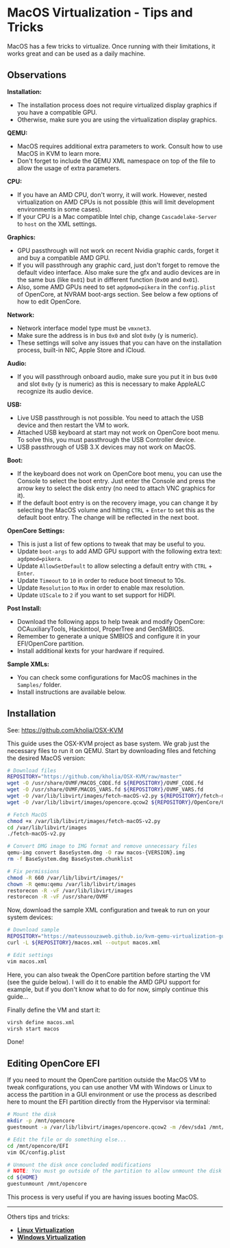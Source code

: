 # MacOS Virtualization - Tips and Tricks

MacOS has a few tricks to virtualize. Once running with their limitations, it works great and can be used as a daily machine.

## Observations

**Installation:**

- The installation process does not require virtualized display graphics if you have a compatible GPU.
- Otherwise, make sure you are using the virtualization display graphics.

**QEMU:**

- MacOS requires additional extra parameters to work. Consult how to use MacOS in KVM to learn more.
- Don't forget to include the QEMU XML namespace on top of the file to allow the usage of extra parameters.

**CPU:**

- If you have an AMD CPU, don't worry, it will work. However, nested virtualization on AMD CPUs is not possible (this will limit development environments in some cases).
- If your CPU is a Mac compatible Intel chip, change ``Cascadelake-Server`` to ``host`` on the XML settings.

**Graphics:**

- GPU passthrough will not work on recent Nvidia graphic cards, forget it and buy a compatible AMD GPU.
- If you will passthrough any graphic card, just don't forget to remove the default video interface. Also make sure the gfx and audio devices are in the same bus (like ``0x01``) but in different function (``0x00`` and ``0x01``).
- Also, some AMD GPUs need to set ``agdpmod=pikera`` in the ``config.plist`` of OpenCore, at NVRAM boot-args section. See below a few options of how to edit OpenCore.

**Network:**

- Network interface model type must be ``vmxnet3``.
- Make sure the address is in bus ``0x0`` and slot ``0x0y`` (y is numeric).
- These settings will solve any issues that you can have on the installation process, built-in NIC, Apple Store and iCloud.

**Audio:**

- If you will passthrough onboard audio, make sure you put it in bus ``0x00`` and slot ``0x0y`` (y is numeric) as this is necessary to make AppleALC recognize its audio device.

**USB:**

- Live USB passthrough is not possible. You need to attach the USB device and then restart the VM to work.
- Attached USB keyboard at start may not work on OpenCore boot menu. To solve this, you must passthrough the USB Controller device.
- USB passthrough of USB 3.X devices may not work on MacOS.

**Boot:**

- If the keyboard does not work on OpenCore boot menu, you can use the Console to select the boot entry. Just enter the Console and press the arrow key to select the disk entry (no need to attach VNC graphics for it).
- If the default boot entry is on the recovery image, you can change it by selecting the MacOS volume and hitting ``CTRL`` + ``Enter`` to set this as the default boot entry. The change will be reflected in the next boot.

**OpenCore Settings:**

- This is just a list of few options to tweak that may be useful to you.
- Update ``boot-args`` to add AMD GPU support with the following extra text: ``agdpmod=pikera``.
- Update ``AllowSetDefault`` to allow selecting a default entry with ``CTRL`` + ``Enter``.
- Update ``Timeout`` to ``10`` in order to reduce boot timeout to 10s.
- Update ``Resolution`` to `Max` in order to enable max resolution.
- Update ``UIScale`` to ``2`` if you want to set support for HiDPI.

**Post Install:**

- Download the following apps to help tweak and modify OpenCore: OCAuxiliaryTools, Hackintool, ProperTree and GenSMBIOS.
- Remember to generate a unique SMBIOS and configure it in your EFI/OpenCore partition.
- Install additional kexts for your hardware if required.

**Sample XMLs:**

- You can check some configurations for MacOS machines in the ``Samples/`` folder.
- Install instructions are available below.

## Installation

See: <https://github.com/kholia/OSX-KVM>

This guide uses the OSX-KVM project as base system. We grab just the necessary files to run it on QEMU. Start by downloading files and fetching the desired MacOS version:

```bash
# Download files
REPOSITORY="https://github.com/kholia/OSX-KVM/raw/master"
wget -O /usr/share/OVMF/MACOS_CODE.fd ${REPOSITORY}/OVMF_CODE.fd
wget -O /usr/share/OVMF/MACOS_VARS.fd ${REPOSITORY}/OVMF_VARS.fd
wget -O /var/lib/libvirt/images/fetch-macOS-v2.py ${REPOSITORY}/fetch-macOS-v2.py
wget -O /var/lib/libvirt/images/opencore.qcow2 ${REPOSITORY}/OpenCore/OpenCore.qcow2

# Fetch MacOS
chmod +x /var/lib/libvirt/images/fetch-macOS-v2.py
cd /var/lib/libvirt/images
./fetch-macOS-v2.py

# Convert DMG image to IMG format and remove unnecessary files
qemu-img convert BaseSystem.dmg -O raw macos-{VERSION}.img
rm -f BaseSystem.dmg BaseSystem.chunklist

# Fix permissions
chmod -R 660 /var/lib/libvirt/images/*
chown -R qemu:qemu /var/lib/libvirt/images
restorecon -R -vF /var/lib/libvirt/images
restorecon -R -vF /usr/share/OVMF
```

Now, download the sample XML configuration and tweak to run on your system devices:

```bash
# Download sample
REPOSITORY="https://mateussouzaweb.github.io/kvm-qemu-virtualization-guide/Samples"
curl -L ${REPOSITORY}/macos.xml --output macos.xml

# Edit settings
vim macos.xml
```

Here, you can also tweak the OpenCore partition before starting the VM (see the guide below). I will do it to enable the AMD GPU support for example, but if you don't know what to do for now, simply continue this guide...

Finally define the VM and start it:

```bash
virsh define macos.xml
virsh start macos
```

Done!

## Editing OpenCore EFI

If you need to mount the OpenCore partition outside the MacOS VM to tweak configurations, you can use another VM with Windows or Linux to access the partition in a GUI environment or use the process as described here to mount the EFI partition directly from the Hypervisor via terminal:

```bash
# Mount the disk
mkdir -p /mnt/opencore
guestmount -a /var/lib/libvirt/images/opencore.qcow2 -m /dev/sda1 /mnt/opencore

# Edit the file or do something else...
cd /mnt/opencore/EFI
vim OC/config.plist

# Unmount the disk once concluded modifications
# NOTE: You must go outside of the partition to allow unmount the disk
cd ${HOME}
guestunmount /mnt/opencore
```

This process is very useful if you are having issues booting MacOS.

----

Others tips and tricks:

- **[Linux Virtualization](6%20-%20Linux%20Virtualization.md)**
- **[Windows Virtualization](7%20-%20Windows%20Virtualization.md)**
